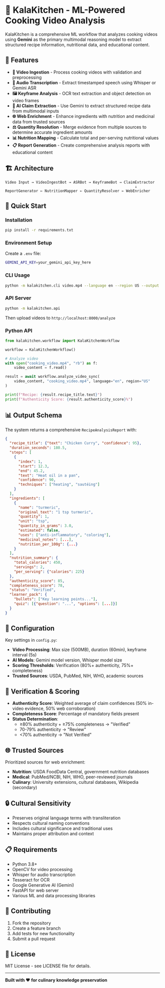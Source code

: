 # 🍳 KalaKitchen - ML-Powered Cooking Video Analysis

KalaKitchen is a comprehensive ML workflow that analyzes cooking videos using **Gemini** as the primary multimodal reasoning model to extract structured recipe information, nutritional data, and educational content.

## 🎯 Features

- **🎥 Video Ingestion** - Process cooking videos with validation and preprocessing
- **🎤 Audio Transcription** - Extract timestamped speech using Whisper or Gemini ASR
- **🖼️ Keyframe Analysis** - OCR text extraction and object detection on video frames
- **🧠 AI Claim Extraction** - Use Gemini to extract structured recipe data from multimodal inputs
- **🌐 Web Enrichment** - Enhance ingredients with nutrition and medicinal data from trusted sources
- **⚖️ Quantity Resolution** - Merge evidence from multiple sources to determine accurate ingredient amounts
- **📊 Nutrition Mapping** - Calculate total and per-serving nutritional values
- **📋 Report Generation** - Create comprehensive analysis reports with educational content

## 🏗️ Architecture

```
Video Input → VideoIngestBot → ASRBot → KeyframeBot → ClaimExtractor
                                                           ↓
ReportGenerator ← NutritionMapper ← QuantityResolver ← WebEnricher
```

## 🚀 Quick Start

### Installation

```bash
pip install -r requirements.txt
```

### Environment Setup

Create a `.env` file:
```bash
GEMINI_API_KEY=your_gemini_api_key_here
```

### CLI Usage

```bash
python -m kalakitchen.cli video.mp4 --language en --region US --output results.json
```

### API Server

```bash
python -m kalakitchen.api
```

Then upload videos to `http://localhost:8000/analyze`

### Python API

```python
from kalakitchen.workflow import KalaKitchenWorkflow

workflow = KalaKitchenWorkflow()

# Analyze video
with open("cooking_video.mp4", "rb") as f:
    video_content = f.read()

result = await workflow.analyze_video_sync(
    video_content, "cooking_video.mp4", language="en", region="US"
)

print(f"Recipe: {result.recipe_title.text}")
print(f"Authenticity Score: {result.authenticity_score}%")
```

## 📊 Output Schema

The system returns a comprehensive `RecipeAnalysisReport` with:

```json
{
  "recipe_title": {"text": "Chicken Curry", "confidence": 95},
  "duration_seconds": 180.5,
  "steps": [
    {
      "index": 1,
      "start": 12.3,
      "end": 45.2,
      "text": "Heat oil in a pan",
      "confidence": 90,
      "techniques": ["heating", "sautéing"]
    }
  ],
  "ingredients": [
    {
      "name": "turmeric",
      "original_text": "1 tsp turmeric",
      "quantity": 1,
      "unit": "tsp",
      "quantity_in_grams": 3.0,
      "estimated": false,
      "uses": ["anti-inflammatory", "coloring"],
      "medicinal_notes": [...],
      "nutrition_per_100g": {...}
    }
  ],
  "nutrition_summary": {
    "total_calories": 450,
    "servings": 2,
    "per_serving": {"calories": 225}
  },
  "authenticity_score": 85,
  "completeness_score": 78,
  "status": "Verified",
  "learner_pack": {
    "bullets": ["Key learning points..."],
    "quiz": [{"question": "...", "options": [...]}]
  }
}
```

## 🔧 Configuration

Key settings in `config.py`:

- **Video Processing**: Max size (500MB), duration (60min), keyframe interval (5s)
- **AI Models**: Gemini model version, Whisper model size
- **Scoring Thresholds**: Verification (80%+ authenticity, 75%+ completeness)
- **Trusted Sources**: USDA, PubMed, NIH, WHO, academic sources

## 🧪 Verification & Scoring

- **Authenticity Score**: Weighted average of claim confidences (50% in-video evidence, 50% web corroboration)
- **Completeness Score**: Percentage of mandatory fields present
- **Status Determination**:
  - ≥80% authenticity + ≥75% completeness → "Verified"
  - 70-79% authenticity → "Review"
  - <70% authenticity → "Not Verified"

## 🌐 Trusted Sources

Prioritized sources for web enrichment:
- **Nutrition**: USDA FoodData Central, government nutrition databases
- **Medical**: PubMed/NCBI, NIH, WHO, peer-reviewed journals
- **Culinary**: University extensions, cultural databases, Wikipedia (secondary)

## 🔒 Cultural Sensitivity

- Preserves original language terms with transliteration
- Respects cultural naming conventions
- Includes cultural significance and traditional uses
- Maintains proper attribution and context

## 📋 Requirements

- Python 3.8+
- OpenCV for video processing
- Whisper for audio transcription
- Tesseract for OCR
- Google Generative AI (Gemini)
- FastAPI for web server
- Various ML and data processing libraries

## 🤝 Contributing

1. Fork the repository
2. Create a feature branch
3. Add tests for new functionality
4. Submit a pull request

## 📄 License

MIT License - see LICENSE file for details.

---

**Built with ❤️ for culinary knowledge preservation**